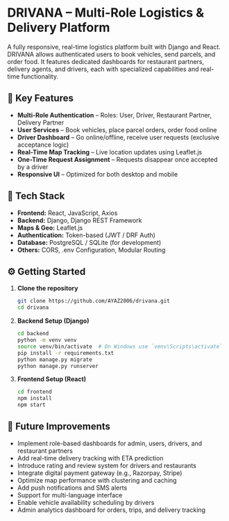 # DRIVANA – Multi-Role Logistics & Delivery Platform

A fully responsive, real-time logistics platform built with Django and React. DRIVANA allows authenticated users to book vehicles, send parcels, and order food. It features dedicated dashboards for restaurant partners, delivery agents, and drivers, each with specialized capabilities and real-time functionality.

## 🔑 Key Features

- **Multi-Role Authentication** – Roles: User, Driver, Restaurant Partner, Delivery Partner  
- **User Services** – Book vehicles, place parcel orders, order food online  
- **Driver Dashboard** – Go online/offline, receive user requests (exclusive acceptance logic)  
- **Real-Time Map Tracking** – Live location updates using Leaflet.js  
- **One-Time Request Assignment** – Requests disappear once accepted by a driver  
- **Responsive UI** – Optimized for both desktop and mobile

## 🧰 Tech Stack

- **Frontend:** React, JavaScript, Axios  
- **Backend:** Django, Django REST Framework  
- **Maps & Geo:** Leaflet.js  
- **Authentication:** Token-based (JWT / DRF Auth)  
- **Database:** PostgreSQL / SQLite (for development)  
- **Others:** CORS, .env Configuration, Modular Routing

## ⚙️ Getting Started

1. **Clone the repository**
    ```bash
    git clone https://github.com/AYAZ2006/drivana.git
    cd drivana
    ```

2. **Backend Setup (Django)**
    ```bash
    cd backend
    python -m venv venv
    source venv/bin/activate  # On Windows use `venv\Scripts\activate`
    pip install -r requirements.txt
    python manage.py migrate
    python manage.py runserver
    ```

3. **Frontend Setup (React)**
    ```bash
    cd frontend
    npm install
    npm start
    ```
## 🚀 Future Improvements

- Implement role-based dashboards for admin, users, drivers, and restaurant partners  
- Add real-time delivery tracking with ETA prediction  
- Introduce rating and review system for drivers and restaurants  
- Integrate digital payment gateway (e.g., Razorpay, Stripe)  
- Optimize map performance with clustering and caching  
- Add push notifications and SMS alerts  
- Support for multi-language interface  
- Enable vehicle availability scheduling by drivers  
- Admin analytics dashboard for orders, trips, and delivery tracking

